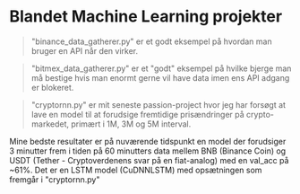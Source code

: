 # Blandet Machine Learning projekter

> "binance_data_gatherer.py" er et godt eksempel på hvordan man bruger en API når den virker.

> "bitmex_data_gatherer.py" er et "godt" eksempel på hvilke bjerge man må bestige hvis man enormt gerne vil have data imen ens API adgang er blokeret.

> "cryptornn.py" er mit seneste passion-project hvor jeg har forsøgt at lave en model til at forudsige fremtidige prisændringer på crypto-markedet, primært i 1M, 3M og 5M interval.

Mine bedste resultater er på nuværende tidspunkt en model der forudsiger 3 minutter frem i tiden på 60 minutters data mellem BNB (Binance Coin) og USDT (Tether - Cryptoverdenens svar på en fiat-analog) med en val_acc på ~61%. Det er en LSTM model (CuDNNLSTM) med opsætningen som fremgår i "cryptornn.py"
